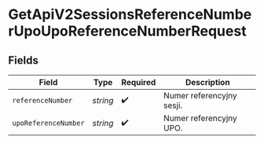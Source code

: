 # GetApiV2SessionsReferenceNumberUpoUpoReferenceNumberRequest


## Fields

| Field                     | Type                      | Required                  | Description               |
| ------------------------- | ------------------------- | ------------------------- | ------------------------- |
| `referenceNumber`         | *string*                  | :heavy_check_mark:        | Numer referencyjny sesji. |
| `upoReferenceNumber`      | *string*                  | :heavy_check_mark:        | Numer referencyjny UPO.   |
